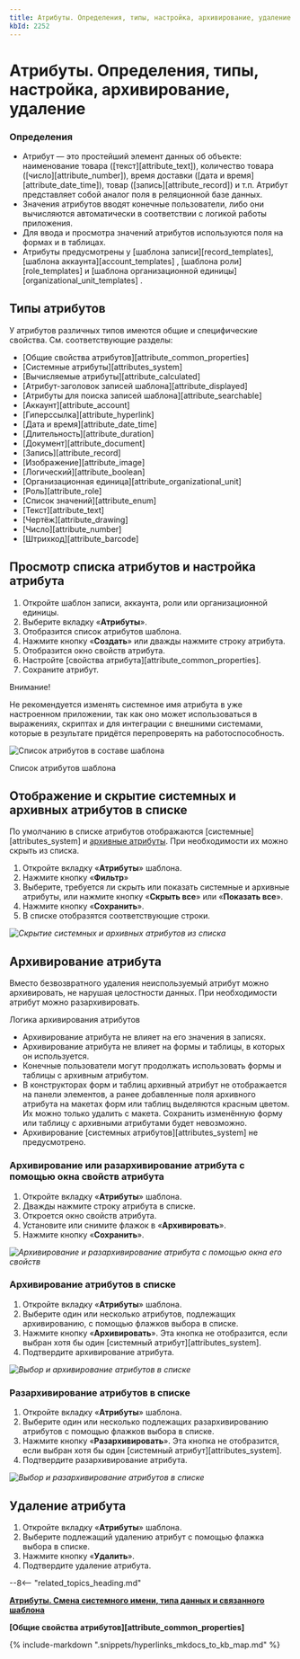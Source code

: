 ```yaml
---
title: Атрибуты. Определения, типы, настройка, архивирование, удаление
kbId: 2252
---
```


# Атрибуты. Определения, типы, настройка, архивирование, удаление

### Определения

- Атрибут — это простейший элемент данных об объекте: наименование товара ([текст][attribute_text]), количество товара ([число][attribute_number]), время доставки ([дата и время][attribute_date_time]), товар ([запись][attribute_record]) и т.п. Атрибут представляет собой аналог поля в реляционной базе данных.
- Значения атрибутов вводят конечные пользователи, либо они вычисляются автоматически в соответствии с логикой работы приложения.
- Для ввода и просмотра значений атрибутов используются поля на формах и в таблицах.
- Атрибуты предусмотрены у [шаблона записи][record_templates], [шаблона аккаунта][account_templates]  ,  [шаблона роли][role_templates] и [шаблона организационной единицы][organizational_unit_templates]  .

## Типы атрибутов

У атрибутов различных типов имеются общие и специфические свойства. См. соответствующие разделы:

- [Общие свойства атрибутов][attribute_common_properties]
- [Системные атрибуты][attributes_system]
- [Вычисляемые атрибуты][attribute_calculated]
- [Атрибут-заголовок записей шаблона][attribute_displayed]
- [Атрибуты для поиска записей шаблона][attribute_searchable]
- [Аккаунт][attribute_account]
- [Гиперссылка][attribute_hyperlink]
- [Дата и время][attribute_date_time]
- [Длительность][attribute_duration]
- [Документ][attribute_document]
- [Запись][attribute_record]
- [Изображение][attribute_image]
- [Логический][attribute_boolean]
- [Организационная единица][attribute_organizational_unit]
- [Роль][attribute_role]
- [Список значений][attribute_enum]
- [Текст][attribute_text]
- [Чертёж][attribute_drawing]
- [Число][attribute_number]
- [Штрихкод][attribute_barcode]

## Просмотр списка атрибутов и настройка атрибута

1. Откройте шаблон записи, аккаунта, роли или организационной единицы.
2. Выберите вкладку «**Атрибуты**».
3. Отобразится список атрибутов шаблона.
4. Нажмите кнопку «**Создать**» или дважды нажмите строку атрибута.
5. Отобразится окно свойств атрибута.
6. Настройте [свойства атрибута][attribute_common_properties].
7. Сохраните атрибут.

Внимание!

Не рекомендуется изменять системное имя атрибута в уже настроенном приложении, так как оно может использоваться в выражениях, скриптах и для интеграции с внешними системами, которые в результате придётся перепроверять на работоспособность.

![Список атрибутов в составе шаблона](https://kb.comindware.ru/assets/attribute_list.png)

Список атрибутов шаблона

## Отображение и скрытие системных и архивных атрибутов в списке

По умолчанию в списке атрибутов отображаются [системные][attributes_system] и [архивные атрибуты](#mcetoc_1gk3c03r50). При необходимости их можно скрыть из списка.

1. Откройте вкладку «**Атрибуты**» шаблона.
2. Нажмите кнопку «**Фильтр**»
3. Выберите, требуется ли скрыть или показать системные и архивные атрибуты, или нажмите кнопку «**Скрыть все**» или «**Показать все**».
4. Нажмите кнопку «**Сохранить**».
5. В списке отобразятся соответствующие строки.

_![Скрытие системных и архивных атрибутов из списка](https://kb.comindware.ru/assets/attribute_filter.png)_

## Архивирование атрибута

Вместо безвозвратного удаления неиспользуемый атрибут можно архивировать, не нарушая целостности данных. При необходимости атрибут можно разархивировать.

Логика архивирования атрибутов

- Архивирование атрибута не влияет на его значения в записях.
- Архивирование атрибута не влияет на формы и таблицы, в которых он используется.
- Конечные пользователи могут продолжать использовать формы и таблицы с архивным атрибутом.
- В конструкторах форм и таблиц архивный атрибут не отображается на панели элементов, а ранее добавленные поля архивного атрибута на макетах форм или таблиц выделяются красным цветом. Их можно только удалить с макета. Сохранить изменённую форму или таблицу с архивными атрибутами будет невозможно.
- Архивирование [системных атрибутов][attributes_system] не предусмотрено.

### Архивирование или разархивирование атрибута с помощью окна свойств атрибута

1. Откройте вкладку «**Атрибуты**» шаблона.
2. Дважды нажмите строку атрибута в списке.
3. Откроется окно свойств атрибута.
4. Установите или снимите флажок в «**Архивировать**».
5. Нажмите кнопку «**Сохранить**».

_![Архивирование и разархивирование атрибута с помощью окна его свойств](https://kb.comindware.ru/assets/attribute_archive_checbox.png)_

### Архивирование атрибутов в списке

1. Откройте вкладку «**Атрибуты**» шаблона.
2. Выберите один или несколько атрибутов, подлежащих архивированию, с помощью флажков выбора в списке.
3. Нажмите кнопку «**Архивировать**». Эта кнопка не отобразится, если выбран хотя бы один [системный атрибут][attributes_system].
4. Подтвердите архивирование атрибута.

_![Выбор и архивирование атрибутов в списке](https://kb.comindware.ru/assets/img_6602a119d2e8a.png)_

### Разархивирование атрибутов в списке

1. Откройте вкладку «**Атрибуты**» шаблона.
2. Выберите один или несколько подлежащих разархивированию атрибутов с помощью флажков выбора в списке.
3. Нажмите кнопку «**Разархивировать**». Эта кнопка не отобразится, если выбран хотя бы один [системный атрибут][attributes_system].
4. Подтвердите разархивирование атрибута.

_![Выбор и разархивирование атрибутов в списке](https://kb.comindware.ru/assets/img_6602a1365075d.png)_

## Удаление атрибута

1. Откройте вкладку «**Атрибуты**» шаблона.
2. Выберите подлежащий удалению атрибут с помощью флажка выбора в списке.
3. Нажмите кнопку «**Удалить**».
4. Подтвердите удаление атрибута.

--8<-- "related_topics_heading.md"

**[Атрибуты. Смена системного имени, типа данных и связанного шаблона](https://kb.comindware.ru/article.php?id=1978)**

**[Общие свойства атрибутов][attribute_common_properties]**



{% include-markdown ".snippets/hyperlinks_mkdocs_to_kb_map.md" %}
